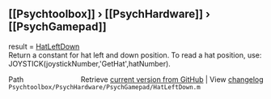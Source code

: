 ## [[Psychtoolbox]] &#8250; [[PsychHardware]] &#8250; [[PsychGamepad]]

result = [HatLeftDown](HatLeftDown)  
Return a constant for hat left and down position.  To read a hat position, use:  
JOYSTICK(joystickNumber,'GetHat',hatNumber).    




<div class="code_header" style="text-align:right;">
  <span style="float:left;">Path&nbsp;&nbsp;</span> <span class="counter">Retrieve <a href=
  "https://raw.github.com/Psychtoolbox-3/Psychtoolbox-3/beta/Psychtoolbox/PsychHardware/PsychGamepad/HatLeftDown.m">current version from GitHub</a> | View <a href=
  "https://github.com/Psychtoolbox-3/Psychtoolbox-3/commits/beta/Psychtoolbox/PsychHardware/PsychGamepad/HatLeftDown.m">changelog</a></span>
</div>
<div class="code">
  <code>Psychtoolbox/PsychHardware/PsychGamepad/HatLeftDown.m</code>
</div>

